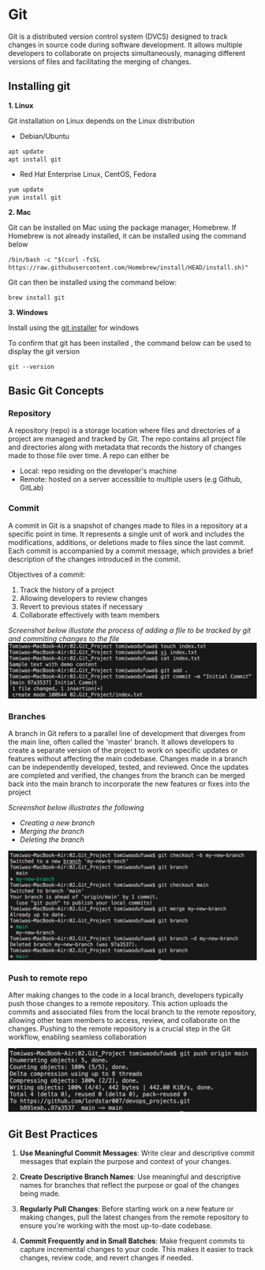# Git 
Git is a distributed version control system (DVCS) designed to track changes in source code during software development. It allows multiple developers to collaborate on projects simultaneously, managing different versions of files and facilitating the merging of changes.

## Installing git

**1. Linux**

Git installation on Linux depends on the Linux distribution 
- Debian/Ubuntu 
```
apt update
apt install git
```
- Red Hat Enterprise Linux, CentOS, Fedora
```
yum update
yum install git
```
**2. Mac**

Git can be installed on Mac using the package manager, Homebrew. If Homebrew is not already installed, it can be installed using the command below
```
/bin/bash -c "$(curl -fsSL https://raw.githubusercontent.com/Homebrew/install/HEAD/install.sh)"
```
Git can then be installed using the command below:
```
brew install git
```
**3. Windows**

Install using the [git installer](https://git-scm.com/download/win) for windows


To confirm that git has been installed , the command below can be used to display the git version

```
git --version
```

## Basic Git Concepts
### Repository
A repository (repo) is a storage location where files and directories of a project are managed and tracked by Git. The repo contains all project file and directories along with metadata that records the history of changes made to those file over time. A repo can either be
- Local: repo residing on the developer's machine
- Remote: hosted on a server accessible to multiple users (e.g Github, GitLab)


### Commit
A commit in Git is a snapshot of changes made to files in a repository at a specific point in time. It represents a single unit of work and includes the modifications, additions, or deletions made to files since the last commit. Each commit is accompanied by a commit message, which provides a brief description of the changes introduced in the commit.

Objectives of a commit:
1. Track the history of a project
2. Allowing developers to review changes
3. Revert to previous states if necessary
4. Collaborate effectively with team members

_Screenshot below illustate the process of adding a file to be tracked by git and commiting changes to the file_
![Alt text](images/git-1.png)

### Branches
A branch in Git refers to a parallel line of development that diverges from the main line, often called the 'master' branch. It allows developers to create a separate version of the project to work on specific updates or features without affecting the main codebase. Changes made in a branch can be independently developed, tested, and reviewed. Once the updates are completed and verified, the changes from the branch can be merged back into the main branch to incorporate the new features or fixes into the project

_Screenshot below illustrates the following_
- _Creating a new branch_
- _Merging the branch_
- _Deleting the branch_

![Alt text](images/git-2.png)

### Push to remote repo
After making changes to the code in a local branch, developers typically push those changes to a remote repository. This action uploads the commits and associated files from the local branch to the remote repository, allowing other team members to access, review, and collaborate on the changes. Pushing to the remote repository is a crucial step in the Git workflow, enabling seamless collaboration

![Alt text](images/git-3.png)


## Git Best Practices


1. **Use Meaningful Commit Messages**: Write clear and descriptive commit messages that explain the purpose and context of your changes.

2. **Create Descriptive Branch Names**: Use meaningful and descriptive names for branches that reflect the purpose or goal of the changes being made.

3. **Regularly Pull Changes**: Before starting work on a new feature or making changes, pull the latest changes from the remote repository to ensure you're working with the most up-to-date codebase.

4. **Commit Frequently and in Small Batches**: Make frequent commits to capture incremental changes to your code. This makes it easier to track changes, review code, and revert changes if needed.